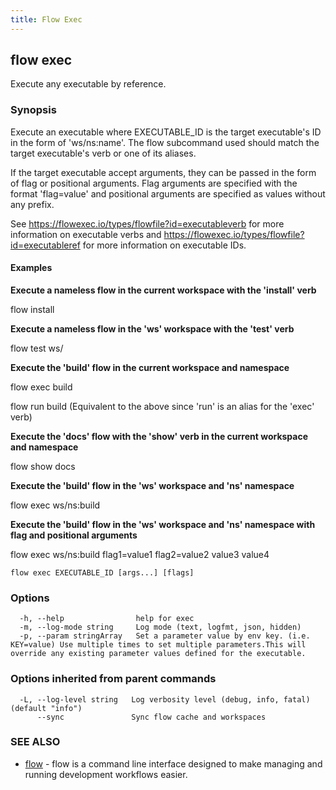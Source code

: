 ```yaml
---
title: Flow Exec
---
```


## flow exec

Execute any executable by reference.

### Synopsis


Execute an executable where EXECUTABLE_ID is the target executable's ID in the form of 'ws/ns:name'.
The flow subcommand used should match the target executable's verb or one of its aliases.

If the target executable accept arguments, they can be passed in the form of flag or positional arguments.
Flag arguments are specified with the format 'flag=value' and positional arguments are specified as values without any prefix.


See https://flowexec.io/types/flowfile?id=executableverb for more information on executable verbs and https://flowexec.io/types/flowfile?id=executableref for more information on executable IDs.


#### Examples
**Execute a nameless flow in the current workspace with the 'install' verb**

flow install

**Execute a nameless flow in the 'ws' workspace with the 'test' verb**

flow test ws/

**Execute the 'build' flow in the current workspace and namespace**

flow exec build

flow run build  (Equivalent to the above since 'run' is an alias for the 'exec' verb)

**Execute the 'docs' flow with the 'show' verb in the current workspace and namespace**

flow show docs

**Execute the 'build' flow in the 'ws' workspace and 'ns' namespace**

flow exec ws/ns:build

**Execute the 'build' flow in the 'ws' workspace and 'ns' namespace with flag and positional arguments**

flow exec ws/ns:build flag1=value1 flag2=value2 value3 value4


```
flow exec EXECUTABLE_ID [args...] [flags]
```

### Options

```
  -h, --help                help for exec
  -m, --log-mode string     Log mode (text, logfmt, json, hidden)
  -p, --param stringArray   Set a parameter value by env key. (i.e. KEY=value) Use multiple times to set multiple parameters.This will override any existing parameter values defined for the executable.
```

### Options inherited from parent commands

```
  -L, --log-level string   Log verbosity level (debug, info, fatal) (default "info")
      --sync               Sync flow cache and workspaces
```

### SEE ALSO

* [flow](flow.md)	 - flow is a command line interface designed to make managing and running development workflows easier.

